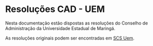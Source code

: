 # Resoluções CAD - UEM

Nesta documentação estão dispostas as resoluções do Conselho de Administração da Universidade Estadual de Maringá.

As resoluções originais podem ser encontradas em [SCS Uem](http://www.scs.uem.br/).